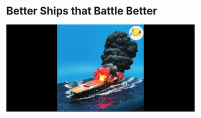 # **Better Ships that Battle Better**

![Hit ship](assets/images/battleship-hit.webp)
   

<!-- ![Responsivity on multiple screens](assets/images/README.md-responsive.png)

- **[Click Here]( https://ships-that-battle.herokuapp.com/)** to see the deployed website. 

- To view the repository on Github **[Click Here](https://github.com/SamOBrienOlinger/Ships-that-Battle)**.


## **Summary**
  This interactive game provides users with an easy way to 'fire cannonballs' at a computer ‘enemy’s fleet of ships’. The game is based on the well-known board game ‘Battleship’, to learn more about this game **[Click Here]( https://en.wikipedia.org/wiki/Battleship_game)**.



## **[Contents](#contents)**

1.	**[How to Play](#how-to-play)**
2.	**[Features](#features)**
3.	**[Features Left to Implement](#features-left-to-implement)**
4.	**[Data Model](#data-model)**
5.	**[Testing](#testing)**
6.	**[Bugs](#bugs)**
7.	**[Deployment](#deployment)**
8.	**[Credits](#credits)**
9.	**[Acknowledgements](#acknowledgements)** 

## **[How to Play](#how-to-play)**

In this version of the classic Battleship game, the player enters their name and an empty board is displayed. Five randomly located ships are generated which the player cannot see. 

The player must guess the coordinates of the hidden ships by choosing a row number and a column letter. The player has ten ‘cannonballs’ or turns to take in order to ‘hit’ the hidden ships. 

Hits are indicted by ‘X’ and misses ‘-‘

If the player hits all of the computer’s ships they win the game. If they fire all of their cannonballs and fail to do so, they lose the game.  

## **[Features](#features)**

### Existing features
* Random board generation
  * Ships are randomly placed on the board by the computer so that the player cannot see where they are.


  ![player board](assets/images/README.md-player-board.png)

* Accepts player’s input.

* Validates coordinates input by player.

* Tells player if they input invalid values or the same values more than once.

* Tells player how many turns or 'cannon balls' they have left.

  ![input validation](assets/images/README.md-input-validation.png)

### Featuers left to implement

 * HTML and CSS is required to enhance UX
 * An option for the User to decide on the size of the game board and how many ships

## **[Data Model](#data-model)**

-	Functions are used on throughout the code to avoid repetitive code as much as possible.

-	Methods are used throughout the game to print and/or return instructions and responses to the player’s input of name and the coordinates for the player to advance in the game and win or lose. 

-	The randint()Method was imported to generate the ships at various locations on the game board.  

-	The special built-in Python variable __name__ is used to execute the main module directly.  


## **[Testing](#testing)**


PEP8 Online was used to validate the Python code to ensure there were no errors present, such as issues with indentation or whitespaces. 


![PEP8 validation](assets/images/README.md-pep8-validation.png)

## **[Bugs](#bugs)**

Two bugs were encountered in developing this project:

-	The computer’s board with the random location of the ships was being printed for the player to see. This defeats the object of the game and had to be fixed. 

![secret board printed](assets/images/README.md-secret-board.png)

This was happening for testing purposes to make sure that the player could win and/or lose. This bug was fixed by removing Line 124.

![remove secret board](assets/images/README.md-remove-secret-board.png)


-	Another initial bug was that the board was not printing out correctly.

![incorrect board layout](assets/images/README.md-wrong-board-layout.png)


The simple fix for the board bug was proper indentation on Line 62 (board[ship_row][ship_column] = 'X').

‘Bugged’ code: 

~~~
def random_ship_location(board):
    '''
    Places 5 ships at random on given board
    '''
    for ship in range(5):
        ship_row, ship_column = randint(0, 7), randint(0, 7)
        while board[ship_row][ship_column] == 'X':
            ship_row, ship_column = randint(0, 7), randint(0, 7)
    board[ship_row][ship_column] = 'X'

~~~

debugged code:

~~~
def initialize_board(board, max_ships):
    """
    Places `max_ships` ships at random on given board.
    """
    for _ in range(max_ships):
        ship_row, ship_column = randint(0, 7), randint(0, 7)
        while board[ship_row][ship_column] == "X":
            ship_row, ship_column = randint(0, 7), randint(0, 7)

        board[ship_row][ship_column] = "X"
~~~

##	**[Deployment](#deployment)**

**Heroku**

The project was deployed using Code Institute's mock terminal for Heroku.

Steps for deployment:

1.	Fork or clone this repository.
2.	Create a new Heroku app.
3.	Set the buildbacks to python and NodeJS in that order.
4.	Link the Heroku app to the repository.
5.	Click on Deploy.



##	**[Credits](#credits)**

The following online resources were used for a range of supports such as getting correct syntax and learning more about functions and generating random coordinates for the ships:

•	Code Institute LMS, in particular the [Portfolio Project Scope]( https://learn.codeinstitute.net/courses/course-v1:CodeInstitute+PE_PAGPPF+2021_Q2/courseware/b3378fc1159e43e3b70916fdefdfae51/605f34e006594dc4ae19f5e60ec75e2e/)

•	[W3Schools]( https://www.w3schools.com/)

•	[Stack Overflow](https://stackoverflow.com/)

•	[MDN Web Docs](https://developer.mozilla.org/en-US/)

•	[Geeks for Geeks](https://www.geeksforgeeks.org/)


Code used to develop the game board was based on battleship code developed by [Garrett Broughton]( https://github.com/gbrough/battleship): 

~~~
  def get_letters_to_numbers():
    letters_to_numbers = {"A": 0, "B": 1, "C": 2, "D": 3, "E": 4, "F": 5, "G": 6, "H": 7}
    return letters_to_numbers

  def print_board(self):
      print("  1 2 3 4 5 6 7 8")
      print("  A B C D E F G H")
      print("  +-+-+-+-+-+-+-+")
      row_number = 1
      for row in self.board:
          print("%d|%s|" % (row_number, "|".join(row)))
          row_number += 1

~~~

##	**[Acknowledgements](#acknowledgements)** 

- A number of YouTube explainer videos were really helpful:

  - [5 - Python Indentation]( https://www.youtube.com/watch?v=Cd-k6QQMa18)
  - [How to Make A Simple Game in Python (For Beginners)]( https://www.youtube.com/watch?v=BDi3SD7E6no)
  - [How to code battle ship game board in python]( https://www.youtube.com/watch?v=cwpS_ac8uk0)
  - [Learn Python with CodeCademy: Battleship!]( https://www.youtube.com/watch?v=7Ki_2gr0rsE&list=PL8yQOxsW917EWx8Vxcoko3_swX-lmg2G1&index=1)
  - [How to Code Battleship in Python - Single Player Game]( https://www.youtube.com/watch?v=tF1WRCrd_HQ&list=PL8yQOxsW917EWx8Vxcoko3_swX-lmg2G1&index=1)
  - [Deploy your first App with Heroku and Node.js]( https://www.youtube.com/watch?v=MxfxiR8TVNU)



   - My mentor, [Sandeep Aggarwal](https://code-institute-room.slack.com/archives/D02TFLJRZTR), was a great support and he provided key feedback which helped deliver this project.  
   
   - A number of Code Institute Tutors and students were very supportive via slack and the Student Support Live Chat. The following tutors and students helped guide me and to tease out a range of issues I faced developing the project: 
     
      - [jo_ci]( https://github.com/wings30306)
      - [AlexaHendry_5P]( https://code-institute-room.slack.com/team/U02FQKWTXGT)
      - [oisin_ci]( https://code-institute-room.slack.com/archives/D03NCBKR8BB)
      - [gemma_ci]( https://code-institute-room.slack.com/archives/D03MT4GMGG6)
      - [alexandru_ci]( https://code-institute-room.slack.com/archives/D03MK4WD9NK)

**[Click Here](#contents)** to return to Contents

 -->